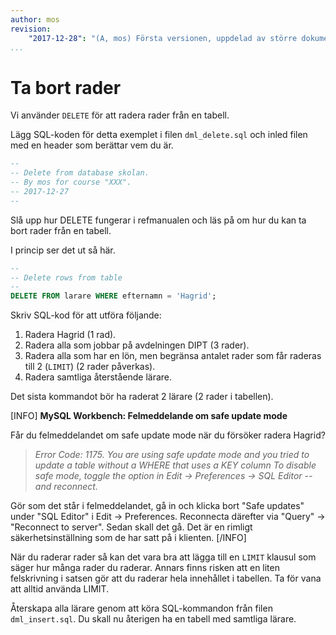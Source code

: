 ```yaml
---
author: mos
revision:
    "2017-12-28": "(A, mos) Första versionen, uppdelad av större dokument."
...
```

Ta bort rader
==================================

Vi använder `DELETE` för att radera rader från en tabell.

Lägg SQL-koden för detta exemplet i filen `dml_delete.sql` och inled filen med en header som berättar vem du är.

```sql
--
-- Delete from database skolan.
-- By mos for course "XXX".
-- 2017-12-27
--
```

Slå upp hur DELETE fungerar i refmanualen och läs på om hur du kan ta bort rader från en tabell.

I princip ser det ut så här.

```sql
--
-- Delete rows from table
--
DELETE FROM larare WHERE efternamn = 'Hagrid';
```

Skriv SQL-kod för att utföra följande:

1. Radera Hagrid (1 rad).
1. Radera alla som jobbar på avdelningen DIPT (3 rader).
1. Radera alla som har en lön, men begränsa antalet rader som får raderas till 2 (`LIMIT`) (2 rader påverkas).
1. Radera samtliga återstående lärare.

Det sista kommandot bör ha raderat 2 lärare (2 rader i tabellen).

[INFO]
**MySQL Workbench: Felmeddelande om safe update mode**

Får du felmeddelandet om safe update mode när du försöker radera Hagrid?

> <i>Error Code: 1175. You are using safe update mode and you tried to update a table without a WHERE that uses a KEY column To disable safe mode, toggle the option in Edit -> Preferences -> SQL Editor -- and reconnect.</i>

Gör som det står i felmeddelandet, gå in och klicka bort "Safe updates" under "SQL Editor" i Edit -> Preferences. Reconnecta därefter via "Query" -> "Reconnect to server". Sedan skall det gå. Det är en rimligt säkerhetsinställning som de har satt på i klienten.
[/INFO]

När du raderar rader så kan det vara bra att lägga till en `LIMIT` klausul som säger hur många rader du raderar. Annars finns risken att en liten felskrivning i satsen gör att du raderar hela innehållet i tabellen. Ta för vana att alltid använda LIMIT.

Återskapa alla lärare genom att köra SQL-kommandon från filen `dml_insert.sql`. Du skall nu återigen ha en tabell med samtliga lärare.
